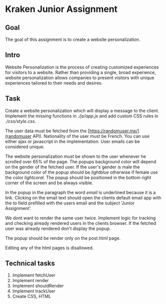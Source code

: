 # Kraken Junior Assignment
## Goal
The goal of this assignment is to create a website personalization.

## Intro
Website Personalization is the process of creating customized experiences for visitors to a website. Rather than providing a single, broad experience, website personalization allows companies to present visitors with unique experiences tailored to their needs and desires. 

## Task
Create a website personalization which will display a message to the client. Implement the missing functions in *./js/app.js* and add custom CSS rules in *./css/style.css*.

The user data must be fetched from the  [https://randomuser.me/](randomuser API). Nationality of the user must be French. You can use either ajax or javascript in the implementation. User emails can be considered unique.

The website personalization must be shown to the user whenever he scrolled over 65% of the page. The popups background color will depend on the gender of the fetched user. If the user's gender is male the background color of the popup should be *lightblue* otherwise if female use the color *lightcoral*. The popup should be positioned in the bottom right corner of the screen and be always visible. 

In the popup in the paragraph the word *email* is underlined because it is a link. Clicking on the email text should open the clients default email app with the *to* field prefilled with the users email and the subject 'Junior Assignment'. 

We dont want to render the same user twice. Implement logic for tracking and checking already rendered users in the clients browser. If the fetched user was already rendered don't display the popup.

The popup should be render only on the post.html page. 

Editing any of the html pages is disallowed.

## Technical tasks
1. Implement fetchUser 
2. Implement render
3. Implement shouldRender
4. Implement trackUser
5. Create CSS, HTML